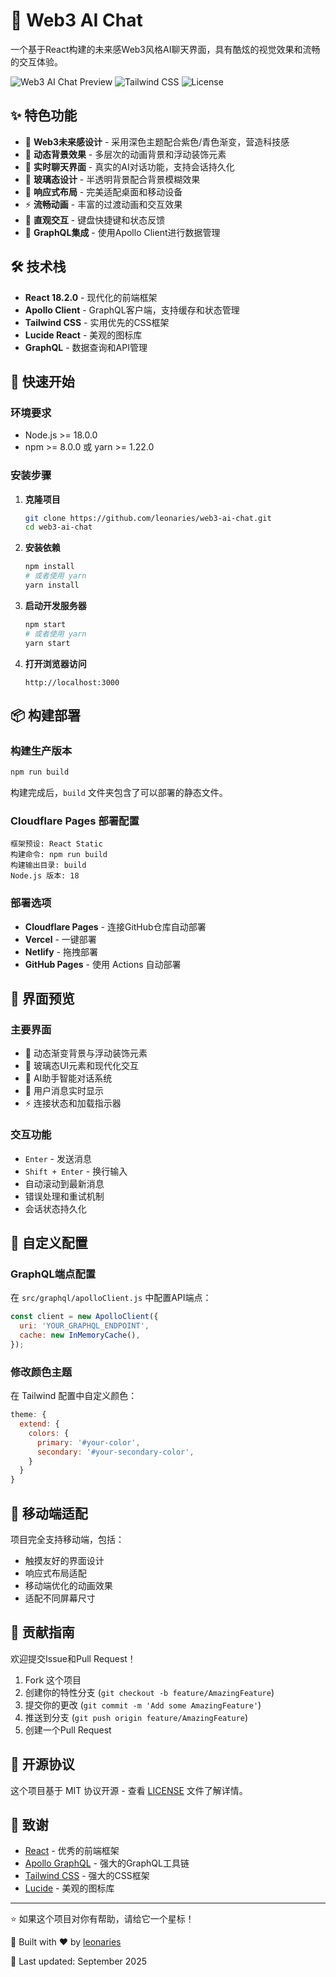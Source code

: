# 🚀 Web3 AI Chat

一个基于React构建的未来感Web3风格AI聊天界面，具有酷炫的视觉效果和流畅的交互体验。

![Web3 AI Chat Preview](https://img.shields.io/badge/React-18.2.0-blue?style=flat-square&logo=react)
![Tailwind CSS](https://img.shields.io/badge/Tailwind_CSS-3.3.0-38B2AC?style=flat-square&logo=tailwind-css)
![License](https://img.shields.io/badge/License-MIT-green?style=flat-square)

## ✨ 特色功能

- 🎨 **Web3未来感设计** - 采用深色主题配合紫色/青色渐变，营造科技感
- 💫 **动态背景效果** - 多层次的动画背景和浮动装饰元素
- 💬 **实时聊天界面** - 真实的AI对话功能，支持会话持久化
- 🌟 **玻璃态设计** - 半透明背景配合背景模糊效果
- 📱 **响应式布局** - 完美适配桌面和移动设备
- ⚡ **流畅动画** - 丰富的过渡动画和交互效果
- 🎯 **直观交互** - 键盘快捷键和状态反馈
- 🔗 **GraphQL集成** - 使用Apollo Client进行数据管理

## 🛠 技术栈

- **React 18.2.0** - 现代化的前端框架
- **Apollo Client** - GraphQL客户端，支持缓存和状态管理
- **Tailwind CSS** - 实用优先的CSS框架
- **Lucide React** - 美观的图标库
- **GraphQL** - 数据查询和API管理

## 🚀 快速开始

### 环境要求

- Node.js >= 18.0.0
- npm >= 8.0.0 或 yarn >= 1.22.0

### 安装步骤

1. **克隆项目**
   ```bash
   git clone https://github.com/leonaries/web3-ai-chat.git
   cd web3-ai-chat
   ```

2. **安装依赖**
   ```bash
   npm install
   # 或者使用 yarn
   yarn install
   ```

3. **启动开发服务器**
   ```bash
   npm start
   # 或者使用 yarn
   yarn start
   ```

4. **打开浏览器访问**
   ```
   http://localhost:3000
   ```

## 📦 构建部署

### 构建生产版本

```bash
npm run build
```

构建完成后，`build` 文件夹包含了可以部署的静态文件。

### Cloudflare Pages 部署配置

```
框架预设: React Static
构建命令: npm run build
构建输出目录: build
Node.js 版本: 18
```

### 部署选项

- **Cloudflare Pages** - 连接GitHub仓库自动部署
- **Vercel** - 一键部署
- **Netlify** - 拖拽部署
- **GitHub Pages** - 使用 Actions 自动部署

## 🎨 界面预览

### 主要界面
- 🌌 动态渐变背景与浮动装饰元素
- 💎 玻璃态UI元素和现代化交互
- 🤖 AI助手智能对话系统
- 👤 用户消息实时显示
- ⚡ 连接状态和加载指示器

### 交互功能
- `Enter` - 发送消息
- `Shift + Enter` - 换行输入
- 自动滚动到最新消息
- 错误处理和重试机制
- 会话状态持久化

## 🔧 自定义配置

### GraphQL端点配置

在 `src/graphql/apolloClient.js` 中配置API端点：

```javascript
const client = new ApolloClient({
  uri: 'YOUR_GRAPHQL_ENDPOINT',
  cache: new InMemoryCache(),
});
```

### 修改颜色主题

在 Tailwind 配置中自定义颜色：

```javascript
theme: {
  extend: {
    colors: {
      primary: '#your-color',
      secondary: '#your-secondary-color',
    }
  }
}
```

## 📱 移动端适配

项目完全支持移动端，包括：
- 触摸友好的界面设计
- 响应式布局适配
- 移动端优化的动画效果
- 适配不同屏幕尺寸

## 🤝 贡献指南

欢迎提交Issue和Pull Request！

1. Fork 这个项目
2. 创建你的特性分支 (`git checkout -b feature/AmazingFeature`)
3. 提交你的更改 (`git commit -m 'Add some AmazingFeature'`)
4. 推送到分支 (`git push origin feature/AmazingFeature`)
5. 创建一个Pull Request

## 📄 开源协议

这个项目基于 MIT 协议开源 - 查看 [LICENSE](LICENSE) 文件了解详情。

## 🙏 致谢

- [React](https://reactjs.org/) - 优秀的前端框架
- [Apollo GraphQL](https://www.apollographql.com/) - 强大的GraphQL工具链
- [Tailwind CSS](https://tailwindcss.com/) - 强大的CSS框架
- [Lucide](https://lucide.dev/) - 美观的图标库

---

⭐ 如果这个项目对你有帮助，请给它一个星标！

🚀 Built with ❤️ by [leonaries](https://github.com/leonaries)

📅 Last updated: September 2025